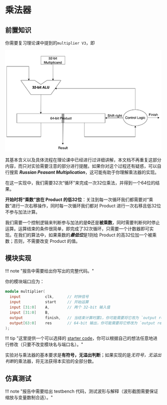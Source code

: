 # 乘法器


## 前置知识
你需要复习理论课中提到的`multiplier V3`，即

![Multiplier V3](./pic/multiplier_v3.png)

其基本含义以及具体流程在理论课中已经进行过详细讲解，本文档不再重复这部分内容，而只对实验需要注意的部分进行提醒。如果你对这个过程还有疑惑，可以自行搜索 ***Russian Peasant Multiplication***，这可能有助于你理解乘法器的实现。

在这一实现中，我们需要32次“循环”来完成一次32位乘法，并得到一个64位的结果。

**开始时将“乘数”放在 Product 的低32位**：关注到每一次循环我们都需要对“乘数”进行一次右移操作，同时每一次循环我们都对 Product 进行一次右移且低32位不参与加法计算。

我们需要一个控制逻辑来判断参与加法的是**0**还是**被乘数**，同时需要判断何时停止运算。运算结束的条件很简单，即完成了32次循环，只需要一个计数器即可实现。在我们的算法中，如果乘数的***最低位***是1则给 Product 的高32位加一个被乘数；否则，不需要改变 Product 的值。

## 模块实现

!!! note "报告中需要给出你写出的完整代码。"

你的模块端口应为：

<div style="display:none">5LiN5oOz5YaZ5a6e6aqM5oyH5a+85ZWK5ZWK5ZWK5ZWK5ZWK5ZWK5ZWK5ZWK5ZWK77yM6L+ZIHRtZCDlhpnlh7rmnaXkuZ/kuI3mmK/kurror53llYo=</div>

```verilog title="multiplier.v"
module multiplier(
  input           clk,      // 时钟信号
  input           start     // 开始运算
  input [31:0]    A,        // 两个 32-bit 输入值
  input [31:0]    B,
  output          finish,   // 当结束计算时置1，你可能需要将它改为 `output reg`
  output[63:0]    res       // 64-bit 输出，你可能需要将它修改为 `output reg[63:0]`
);
```

!!! tip "这里提供一个可以选择的 [starter code](./attachment/multiplier_signed_starter.v)，你可以根据自己的想法任意地进行修改（只要不改变模块名与端口名）。"

实验对与乘法器的基本要求是**有符号，无溢出判断**；如果实现的是*无符号，无溢出判断*的乘法器，将无法获得本实验的全部分数。

## 仿真测试

!!! note "报告中需要给出 testbench 代码，测试波形与解释（波形截图需要保证缩放与变量数制合适）。"

